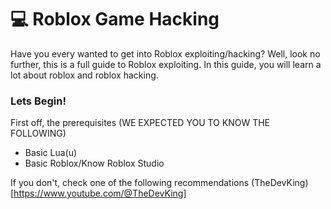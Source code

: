 # 💻 Roblox Game Hacking

Have you every wanted to get into Roblox exploiting/hacking?  Well, look no further, this is a full guide to Roblox exploiting.  In this guide, you will learn a lot about roblox and roblox hacking.

### Lets Begin!

First off, the prerequisites (WE EXPECTED YOU TO KNOW THE FOLLOWING)
- Basic Lua(u)
- Basic Roblox/Know Roblox Studio

If you don't, check one of the following recommendations
(TheDevKing)[https://www.youtube.com/@TheDevKing]
